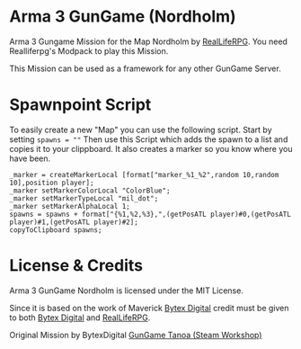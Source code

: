 # Arma 3 GunGame (Nordholm)
Arma 3 Gungame Mission for the Map Nordholm by [RealLifeRPG](https://realliferpg.de/).
You need Realliferpg's Modpack to play this Mission.

This Mission can be used as a framework for any other GunGame Server.

# Spawnpoint Script
To easily create a new "Map" you can use the following script.
Start by setting `spawns = ""`
Then use this Script which adds the spawn to a list and copies it to your clippboard. It also creates a marker so you know where you have been.

```
_marker = createMarkerLocal [format["marker_%1_%2",random 10,random 10],position player];  
_marker setMarkerColorLocal "ColorBlue";  
_marker setMarkerTypeLocal "mil_dot";  
_marker setMarkerAlphaLocal 1; 
spawns = spawns + format["{%1,%2,%3},",(getPosATL player)#0,(getPosATL player)#1,(getPosATL player)#2];  
copyToClipboard spawns;
```

# License & Credits
Arma 3 GunGame Nordholm is licensed under the MIT License.

Since it is based on the work of Maverick [Bytex Digital](https://bytex.digital/) credit must be given to both [Bytex Digital](https://bytex.digital/) and [RealLifeRPG](https://realliferpg.de/).

Original Mission by BytexDigital [GunGame Tanoa (Steam Workshop)](https://steamcommunity.com/sharedfiles/filedetails/?id=706052183&searchtext=gungame)
